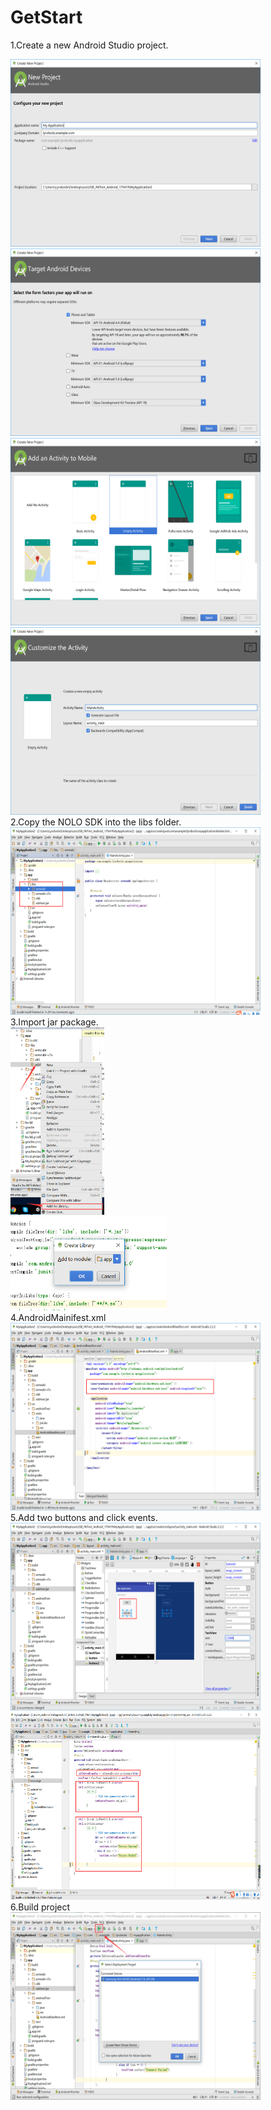 # GetStart
1.Create a new Android Studio project.
<div ><img width = 400 height = 300 src="./Pic/createproject1.png"></div> 
<div ><img width = 400 height = 300 src="./Pic/createproject2.png"></div> 
<div ><img width = 400 height = 300 src="./Pic/createproject3.png"></div> 
<div ><img width = 400 height = 300 src="./Pic/createproject4.png"></div> 
2.Copy the NOLO SDK into the libs folder.
<div ><img width = 400 height = 300 src="./Pic/import.png"></div> 
3.Import jar package.
<div ><img width = 150 height = 300 src="./Pic/import1.png"></div> 
<div ><img width = 250 height = 150 src="./Pic/import2.png"></div> 
4.AndroidMainifest.xml
<div ><img width = 400 height = 300 src="./Pic/androidmainifest.png"></div> 
5.Add two buttons and click events.
<div ><img width = 400 height = 300 src="./Pic/addbutton.png"></div> 
<div ><img width = 400 height = 300 src="./Pic/addclickevent.png"></div> 
6.Build project
<div ><img width = 400 height = 300 src="./Pic/build.png"></div> 